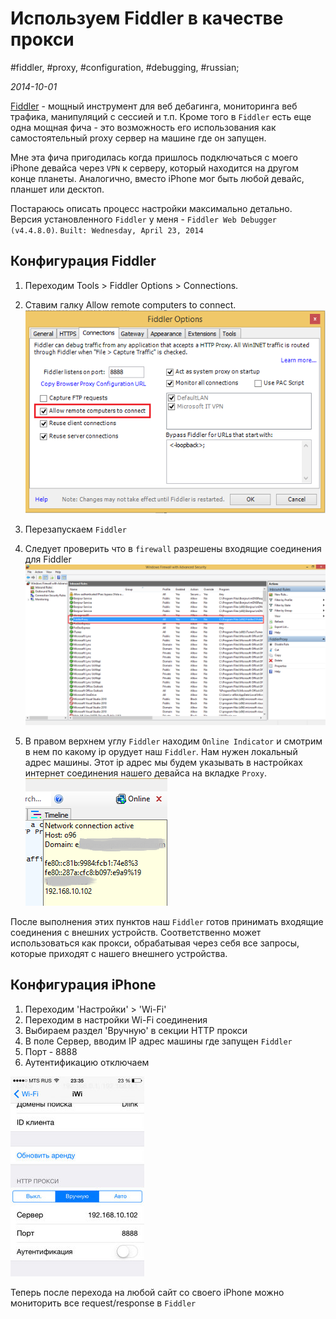 # Используем Fiddler в качестве прокси

#fiddler, #proxy, #configuration, #debugging, #russian;

_2014-10-01_

[Fiddler](https://www.telerik.com/fiddler) - мощный инструмент для веб дебагинга, мониторинга веб трафика, манипуляций с сессией и т.п. Кроме того в ```Fiddler``` есть еще одна мощная фича - это возможность его использования как самостоятельный proxy сервер на машине где он запущен.

Мне эта фича пригодилась когда пришлось подключаться с моего iPhone девайса через ```VPN``` к серверу, который находится на другом конце планеты. Аналогично, вместо iPhone мог быть любой девайс, планшет или десктоп.

Постараюсь описать процесс настройки максимально детально. Версия установленного ```Fiddler``` у меня - ```Fiddler Web Debugger (v4.4.8.0)```. ```Built: Wednesday, April 23, 2014```

## Конфигурация Fiddler
1. Переходим Tools > Fiddler Options > Connections.
2. Ставим галку Allow remote computers to connect.
![Check "Allow remote computers to connect"](/images/screenshots/allow_remote_to_connect.png)

3. Перезапускаем ```Fiddler```
4. Следует проверить что в ```firewall``` разрешены входящие соединения для Fiddler
![Income conections for fiddler process](/images/screenshots/fiddler_income_connections.png)

5. В правом верхнем углу ```Fiddler``` находим ```Online Indicator``` и смотрим в нем по какому ip орудует наш ```Fiddler```. Нам нужен локальный адрес машины. Этот ip адрес мы будем указывать в настройках интернет соединения  нашего девайса на вкладке ```Proxy```.
![Online Indicator](/images/screenshots/indicator_ip_address.png)

После выполнения этих пунктов наш ```Fiddler``` готов принимать входящие соединения с внешних устройств. Соответственно может использоваться как прокси, обрабатывая через себя все запросы, которые приходят с нашего внешнего устройства.

## Конфигурация iPhone
1. Переходим 'Настройки' > 'Wi-Fi'
2. Переходим в настройки Wi-Fi соединения
3. Выбираем раздел 'Вручную' в секции HTTP прокси
4. В поле Сервер, вводим IP адрес машины где запущен ```Fiddler```
5. Порт - 8888
6. Аутентификацию отключаем

![iPhone proxy settings](/images/screenshots/iPhone_proxy_settings.png)

Теперь после перехода на любой сайт со своего iPhone можно мониторить все request/response в ```Fiddler```
